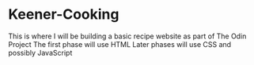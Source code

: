 # Keener-Cooking
This is where I will be building a basic recipe website as part of The Odin Project
The first phase will use HTML
Later phases will use CSS and possibly JavaScript
